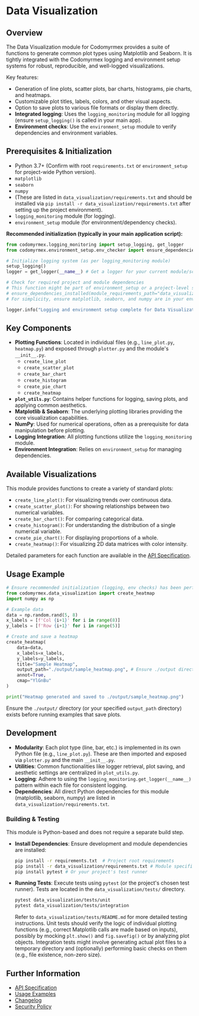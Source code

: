 # Data Visualization

## Overview

The Data Visualization module for Codomyrmex provides a suite of functions to generate common plot types using Matplotlib and Seaborn. It is tightly integrated with the Codomyrmex logging and environment setup systems for robust, reproducible, and well-logged visualizations.

Key features:
- Generation of line plots, scatter plots, bar charts, histograms, pie charts, and heatmaps.
- Customizable plot titles, labels, colors, and other visual aspects.
- Option to save plots to various file formats or display them directly.
- **Integrated logging**: Uses the `logging_monitoring` module for all logging (ensure `setup_logging()` is called in your main app).
- **Environment checks**: Use the `environment_setup` module to verify dependencies and environment variables.

## Prerequisites & Initialization

- Python 3.7+ (Confirm with root `requirements.txt` or `environment_setup` for project-wide Python version).
- `matplotlib`
- `seaborn`
- `numpy`
- (These are listed in `data_visualization/requirements.txt` and should be installed via `pip install -r data_visualization/requirements.txt` after setting up the project environment).
- `logging_monitoring` module (for logging).
- `environment_setup` module (for environment/dependency checks).

**Recommended initialization (typically in your main application script):**

```python
from codomyrmex.logging_monitoring import setup_logging, get_logger
from codomyrmex.environment_setup.env_checker import ensure_dependencies_installed

# Initialize logging system (as per logging_monitoring module)
setup_logging()
logger = get_logger(__name__) # Get a logger for your current module/script

# Check for required project and module dependencies
# This function might be part of environment_setup or a project-level script
# ensure_dependencies_installed(module_requirements_path="data_visualization/requirements.txt") 
# For simplicity, ensure matplotlib, seaborn, and numpy are in your environment.

logger.info("Logging and environment setup complete for Data Visualization usage.")
```

## Key Components

- **Plotting Functions**: Located in individual files (e.g., `line_plot.py`, `heatmap.py`) and exposed through `plotter.py` and the module's `__init__.py`.
    - `create_line_plot`
    - `create_scatter_plot`
    - `create_bar_chart`
    - `create_histogram`
    - `create_pie_chart`
    - `create_heatmap`
- **`plot_utils.py`**: Contains helper functions for logging, saving plots, and applying common aesthetics.
- **Matplotlib & Seaborn**: The underlying plotting libraries providing the core visualization capabilities.
- **NumPy**: Used for numerical operations, often as a prerequisite for data manipulation before plotting.
- **Logging Integration**: All plotting functions utilize the `logging_monitoring` module.
- **Environment Integration**: Relies on `environment_setup` for managing dependencies.

## Available Visualizations

This module provides functions to create a variety of standard plots:

- `create_line_plot()`: For visualizing trends over continuous data.
- `create_scatter_plot()`: For showing relationships between two numerical variables.
- `create_bar_chart()`: For comparing categorical data.
- `create_histogram()`: For understanding the distribution of a single numerical variable.
- `create_pie_chart()`: For displaying proportions of a whole.
- `create_heatmap()`: For visualizing 2D data matrices with color intensity.

Detailed parameters for each function are available in the [API Specification](./API_SPECIFICATION.md).

## Usage Example

```python
# Ensure recommended initialization (logging, env checks) has been performed.
from codomyrmex.data_visualization import create_heatmap
import numpy as np

# Example data
data = np.random.rand(5, 8)
x_labels = [f'Col {i+1}' for i in range(8)]
y_labels = [f'Row {i+1}' for i in range(5)]

# Create and save a heatmap
create_heatmap(
    data=data,
    x_labels=x_labels,
    y_labels=y_labels,
    title="Sample Heatmap",
    output_path="./output/sample_heatmap.png", # Ensure ./output directory exists
    annot=True,
    cmap="YlGnBu"
)

print("Heatmap generated and saved to ./output/sample_heatmap.png")
```

Ensure the `./output/` directory (or your specified `output_path` directory) exists before running examples that save plots.

## Development

- **Modularity**: Each plot type (line, bar, etc.) is implemented in its own Python file (e.g., `line_plot.py`). These are then imported and exposed via `plotter.py` and the main `__init__.py`.
- **Utilities**: Common functionalities like logger retrieval, plot saving, and aesthetic settings are centralized in `plot_utils.py`.
- **Logging**: Adhere to using the `logging_monitoring.get_logger(__name__)` pattern within each file for consistent logging.
- **Dependencies**: All direct Python dependencies for this module (matplotlib, seaborn, numpy) are listed in `data_visualization/requirements.txt`.

### Building & Testing

This module is Python-based and does not require a separate build step.

- **Install Dependencies**: Ensure development and module dependencies are installed:
  ```bash
  pip install -r requirements.txt  # Project root requirements
  pip install -r data_visualization/requirements.txt # Module specific
  pip install pytest # Or your project's test runner
  ```
- **Running Tests**: Execute tests using `pytest` (or the project's chosen test runner). Tests are located in the `data_visualization/tests/` directory.
  ```bash
  pytest data_visualization/tests/unit
  pytest data_visualization/tests/integration
  ```
  Refer to `data_visualization/tests/README.md` for more detailed testing instructions.
  Unit tests should verify the logic of individual plotting functions (e.g., correct Matplotlib calls are made based on inputs), possibly by mocking `plt.show()` and `fig.savefig()` or by analyzing plot objects. Integration tests might involve generating actual plot files to a temporary directory and (optionally) performing basic checks on them (e.g., file existence, non-zero size).

## Further Information

- [API Specification](./API_SPECIFICATION.md)
- [Usage Examples](./USAGE_EXAMPLES.md)
- [Changelog](./CHANGELOG.md)
- [Security Policy](./SECURITY.md) 